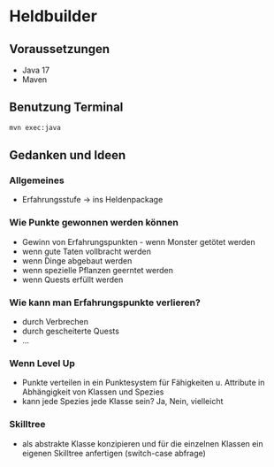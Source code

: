 # Heldbuilder

## Voraussetzungen

- Java 17
- Maven

## Benutzung Terminal

```bash
mvn exec:java
```

## Gedanken und Ideen

### Allgemeines

- Erfahrungsstufe -> ins Heldenpackage 

### Wie Punkte gewonnen werden können 

- Gewinn von Erfahrungspunkten - wenn Monster getötet werden 
- wenn gute Taten vollbracht werden 
- wenn Dinge abgebaut werden 
- wenn spezielle Pflanzen geerntet werden 
- wenn Quests erfüllt werden 

### Wie kann man Erfahrungspunkte verlieren?

- durch Verbrechen
- durch gescheiterte Quests 
- ... 

### Wenn Level Up 

- Punkte verteilen in ein Punktesystem für Fähigkeiten u.  Attribute in Abhängigkeit von Klassen und Spezies 
- kann jede Spezies jede Klasse sein? Ja, Nein, vielleicht 

### Skilltree 

- als abstrakte Klasse konzipieren und für die einzelnen Klassen ein eigenen Skilltree anfertigen (switch-case abfrage) 

